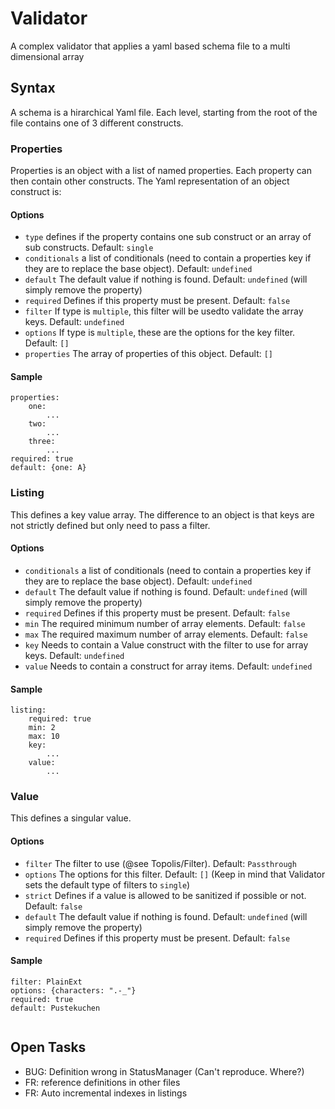 # Validator
A complex validator that applies a yaml based schema file to a multi dimensional array

## Syntax
A schema is a hirarchical Yaml file. Each level, starting from the root of the file contains one of 3 different constructs.

### Properties
Properties is an object with a list of named properties. Each property can then contain other constructs.
The Yaml representation of an object construct is:
  
#### Options
- `type` defines if the property contains one sub construct or an array of sub constructs. Default: `single`
- `conditionals` a list of conditionals (need to contain a properties key if they are to replace the base object). Default: `undefined`
- `default` The default value if nothing is found. Default: `undefined` (will simply remove the property)
- `required` Defines if this property must be present. Default: `false`
- `filter` If type is `multiple`, this filter will be usedto validate the array keys. Default: `undefined`
- `options` If type is `multiple`, these are the options for the key filter. Default: `[]`
- `properties` The array of properties of this object. Default: `[]`

#### Sample
```
properties:
    one:
        ...
    two:
        ...
    three:
        ...
required: true
default: {one: A}        
```

### Listing
This defines a key value array. The difference to an object is that keys are not strictly defined but only need to pass 
a filter.

#### Options
- `conditionals` a list of conditionals (need to contain a properties key if they are to replace the base object). Default: `undefined`
- `default` The default value if nothing is found. Default: `undefined` (will simply remove the property)
- `required` Defines if this property must be present. Default: `false`
- `min` The required minimum number of array elements. Default: `false`
- `max` The required maximum number of array elements. Default: `false`
- `key` Needs to contain a Value construct with the filter to use for array keys. Default: `undefined`
- `value` Needs to contain a construct for array items. Default: `undefined`

#### Sample
```
listing:
    required: true
    min: 2
    max: 10
    key:
        ...
    value:
        ...        
```

### Value
This defines a singular value.

#### Options
- `filter` The filter to use (@see Topolis/Filter). Default: `Passthrough`
- `options` The options for this filter. Default: `[]` (Keep in mind that Validator sets the default type of filters to `single`)
- `strict` Defines if a value is allowed to be sanitized if possible or not. Default: `false`
- `default` The default value if nothing is found. Default: `undefined` (will simply remove the property)
- `required` Defines if this property must be present. Default: `false`

#### Sample
```
filter: PlainExt
options: {characters: ".-_"}
required: true
default: Pustekuchen
        
```

## Open Tasks
- BUG: Definition wrong in StatusManager (Can't reproduce. Where?)
- FR: reference definitions in other files
- FR: Auto incremental indexes in listings